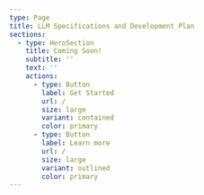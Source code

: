 ```yaml
---
type: Page
title: LLM Specifications and Development Plan
sections:
  - type: HeroSection
    title: Coming Soon!
    subtitle: ''
    text: ''
    actions:
      - type: Button
        label: Get Started
        url: /
        size: large
        variant: contained
        color: primary
      - type: Button
        label: Learn more
        url: /
        size: large
        variant: outlined
        color: primary
---
```

